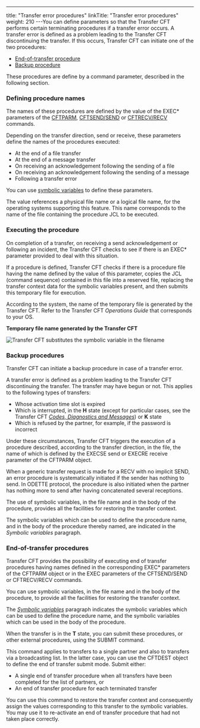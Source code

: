 ---
title: "Transfer  error procedures"
linkTitle: "Transfer error procedures"
weight: 210
---You can define parameters so that the Transfer CFT performs certain
terminating procedures if a transfer error occurs. A transfer error is
defined as a problem leading to the Transfer CFT discontinuing the transfer.
If this occurs, Transfer CFT can initiate one of the two procedures:

- [End-of-transfer
    procedure](#End-of-transfer)
- [Backup
    procedure](#Backup_procedures)

These procedures are define by a command parameter,
described in the following section.

<span id="Defining_procedure_names"></span>

### Defining procedure names

The names of these procedures are defined by the value of the EXEC\*
parameters of the [CFTPARM](),
[CFTSEND/SEND](../../cft_configuration_concepts_start_here/default_send_template_concepts)
or [CFTRECV/RECV](../../cft_configuration_concepts_start_here/default_receive_template_concepts)
commands.

Depending on the transfer direction, send or receive, these parameters
define the names of the procedures executed:

- At the end of a
    file transfer
- At the end of a
    message transfer
- On receiving an
    acknowledgement following the sending of a file
- On receiving an
    acknowledgement following the sending of a message
- Following a transfer
    error

You can use [symbolic
variables](../../../c_intro_userinterfaces/command_summary/symbolic_variables) to define these parameters.

The value references a physical file name or a logical file name, for
the operating systems supporting this feature. This name corresponds to
the name of the file containing the procedure JCL to be executed.

<span id="Executing_the_procedure"></span>

### Executing the procedure

On completion of a transfer, on receiving a send acknowledgement or
following an incident, the Transfer CFT checks to see if there is an EXEC\*
parameter provided to deal with this situation.

If a procedure is defined, Transfer CFT checks if there is a procedure
file having the name defined by the value of this parameter, copies the
JCL (command sequence) contained in this file into a reserved file, replacing
the transfer context data for the symbolic variables present, and then
submits this temporary file for execution.

According to the system, the name of the temporary file is generated
by the Transfer CFT. Refer to the Transfer CFT *Operations Guide*
that corresponds to your OS.

**Temporary file name generated by the Transfer
CFT**

![Transfer CFT substitutes the symbolic variable in the filename](/Images/TransferCFT/temp_file_name.png)

<span id="Backup_procedures"></span>

### Backup procedures

Transfer CFT can initiate a backup procedure in case of a transfer error.

A transfer error is defined as a problem leading to the Transfer CFT discontinuing
the transfer. The transfer may have begun or not. This applies to the
following types of transfers:

- Whose activation
    time slot is expired
- Which is interrupted,
    in the ****H**** state (except for particular
    cases, see the Transfer CFT *[Codes,
    Diagnostics and Messages](../../../troubleshoot_intro/messages_and_error_codes_start_here)*) or ****K****
    state
- Which is refused
    by the partner, for example, if the password is incorrect

Under these circumstances, Transfer CFT triggers the execution
of a procedure described, according to the transfer direction, in the
file, the name of which is defined by the EXECSE send or EXECRE receive
parameter of the CFTPARM object.

When a generic transfer request is made for a RECV with no implicit
SEND, an error procedure is systematically initiated if the sender has
nothing to send. In ODETTE protocol, the procedure is also initiated when
the partner has nothing more to send after having concatenated several
receptions.

The use of symbolic variables, in the file name and in the body of the
procedure, provides all the facilities for restoring the transfer context.

The symbolic variables which can be used to define the procedure name,
and in the body of the procedure thereby named, are indicated in the *Symbolic
variables* paragraph.

<span id="End-of-transfer"></span>

### End-of-transfer procedures

Transfer CFT provides the possibility of executing end of transfer procedures
having names defined in the corresponding EXEC\* parameters of the CFTPARM
object or in the EXEC parameters of the CFTSEND/SEND or CFTRECV/RECV commands.

You can use symbolic variables, in the file name and in the body of
the procedure, to provide all the facilities for restoring the transfer
context.

The *[Symbolic
variables](../../../c_intro_userinterfaces/command_summary/symbolic_variables)* paragraph indicates the symbolic variables which can
be used to define the procedure name, and the symbolic variables which
can be used in the body of the procedure.

When the transfer is in the ****T****
state, you can submit these procedures, or other external procedures,
using the SUBMIT command.

This command applies to transfers to a single partner and also to transfers
via a broadcasting list. In the latter case, you can use the CFTDEST object
to define the end of transfer submit mode. Submit either:

- A single end of
    transfer procedure when all transfers have been completed for the list
    of partners, or
- An end of transfer
    procedure for each terminated transfer

You can use this command to restore the transfer context and consequently
assign the values corresponding to this transfer to the symbolic variables.
You may use it to re-activate an end of transfer procedure
that had not taken place correctly.
